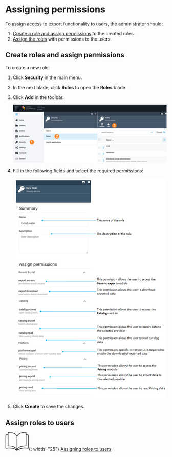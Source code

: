 # Assigning permissions

To assign access to export functionality to users, the administrator should:

1. [Create a role and assign permissions](assigning-permissions.md#create-roles-and-assign-permissions) to the created roles.
1. [Assign the roles](assigning-permissions.md#assign-roles-to-users) with permissions to the users.

## Create roles and assign permissions

To create a new role:

1. Click **Security** in the main menu.
1. In the next blade, click **Roles** to open the **Roles** blade.
1. Click **Add** in the toolbar.

	![Path](media/roles-path.png)

1. Fill in the following fields and select the required permissions:

	![New user](media/new-export-role-fields.png)

1. Click **Create** to save the changes.

## Assign roles to users

![Readmore](media/readmore.png){: width="25"} [Assigning roles to users](../security/managing-users.md#assign-roles-to-users)

